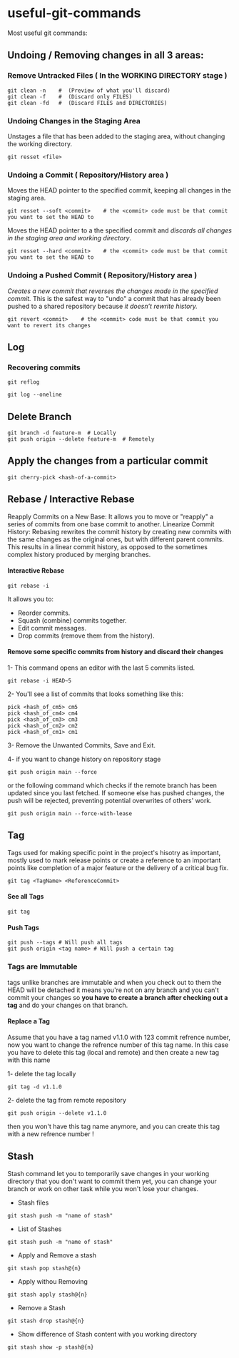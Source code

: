 # useful-git-commands
Most useful git commands:

## Undoing / Removing changes in all 3 areas:

### Remove Untracked Files ( In the WORKING DIRECTORY stage )
```
git clean -n    #  (Preview of what you'll discard)
git clean -f    #  (Discard only FILES)
git clean -fd   #  (Discard FILES and DIRECTORIES)
```


### Undoing Changes in the Staging Area
Unstages a file that has been added to the staging area, without changing the working directory.
```
git resset <file>
```

### Undoing a Commit ( Repository/History area )
Moves the HEAD pointer to the specified commit, keeping all changes in the staging area.
```
git resset --soft <commit>    # the <commit> code must be that commit you want to set the HEAD to
```

Moves the HEAD pointer to a the specified commit and *discards all changes in the staging area and working directory*.
```
git resset --hard <commit>    # the <commit> code must be that commit you want to set the HEAD to
```

### Undoing a Pushed Commit ( Repository/History area )
*Creates a new commit that reverses the changes made in the specified commit.* This is the safest way to "undo" a commit that has already been pushed to a shared repository because *it doesn’t rewrite history.*
```
git revert <commit>    # the <commit> code must be that commit you want to revert its changes
```

## Log
### Recovering commits
```
git reflog
```

```
git log --oneline
```

## Delete Branch
```
git branch -d feature-m  # Locally
git push origin --delete feature-m  # Remotely
```

## Apply the changes from a particular commit
```
git cherry-pick <hash-of-a-commit>
```

## Rebase / Interactive Rebase

Reapply Commits on a New Base: It allows you to move or "reapply" a series of commits from one base commit to another.
Linearize Commit History: Rebasing rewrites the commit history by creating new commits with the same changes as the original ones, but with different parent commits. This results in a linear commit history, as opposed to the sometimes complex history produced by merging branches.

#### Interactive Rebase
```
git rebase -i
```
It allows you to:

- Reorder commits.
- Squash (combine) commits together.
- Edit commit messages.
- Drop commits (remove them from the history).


#### Remove some specific commits from history and discard their changes

1- This command opens an editor with the last 5 commits listed.

```
git rebase -i HEAD~5
```

2- You'll see a list of commits that looks something like this:
```
pick <hash_of_cm5> cm5
pick <hash_of_cm4> cm4
pick <hash_of_cm3> cm3
pick <hash_of_cm2> cm2
pick <hash_of_cm1> cm1
```

3- Remove the Unwanted Commits, Save and Exit.

4- if you want to change history on repository stage 
```
git push origin main --force
```
or the following command which checks if the remote branch has been updated since you last fetched. If someone else has pushed changes, the push will be rejected, preventing potential overwrites of others' work.
```
git push origin main --force-with-lease
```


## Tag
Tags used for making specific point in the project's hisotry as important, mostly used to mark release points or create a reference to an important points like completion of a major feature or the delivery of a critical bug fix.
```
git tag <TagName> <ReferenceCommit>
```
#### See all Tags
```
git tag
```
#### Push Tags
```
git push --tags # Will push all tags
git push origin <tag name> # Will push a certain tag
```
### Tags are Immutable
tags unlike branches are immutable and when you check out to them the HEAD will be detached it means you're not on any branch and you can't commit your changes so **you have to create a branch after checking out a tag** and do your changes on that branch.

#### Replace a Tag
Assume that you have a tag named v1.1.0 with 123 commit refrence number, now you want to change the refrence number of this tag name.
In this case you have to delete this tag (local and remote) and then create a new tag with this name

1- delete the tag locally
```
git tag -d v1.1.0
```

2- delete the tag from remote repository
```
git push origin --delete v1.1.0
```

then you won't have this tag name anymore, and you can create this tag with a new refrence number !


## Stash
Stash command let you to temporarily save changes in your working directory that you don't want to commit them yet, you can change your branch or work on other task while you won't lose your changes.

- Stash files
```
git stash push -m "name of stash"
```

- List of Stashes
```
git stash push -m "name of stash"
```

- Apply and Remove a stash
```
git stash pop stash@{n}
```

- Apply withou Removing
```
git stash apply stash@{n}
```

- Remove a Stash
```
git stash drop stash@{n}
```

- Show difference of Stash content with you working directory
```
git stash show -p stash@{n}
```



